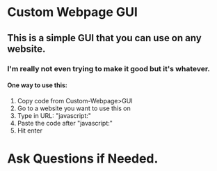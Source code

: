 # Custom Webpage GUI
## This is a simple GUI that you can use on any website.
### I'm really not even trying to make it good but it's whatever.<br>
#### One way to use this: <br>
1. Copy code from Custom-Webpage>GUI
2. Go to a website you want to use this on
3. Type in URL: "javascript:"
4. Paste the code after "javascript:"
5. Hit enter<br>
# Ask Questions if Needed.
